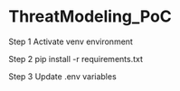 # ThreatModeling_PoC

Step 1
Activate venv environment

Step 2 
pip install -r requirements.txt

Step 3
Update .env variables
